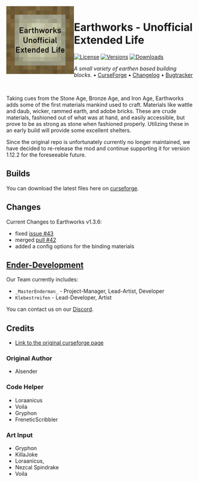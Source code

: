 <img src="project_logo.png" align="left" width="180px"/>

# Earthworks - Unofficial Extended Life

[![License](https://img.shields.io/badge/License-CC_BY--NC--SA_4.0-brightgreen)](LICENSE)
[![Versions](https://img.shields.io/curseforge/game-versions/936489?logo=curseforge&label=Game%20Version)](https://www.curseforge.com/minecraft/mc-mods/earthworks-extended-life)
[![Downloads](https://img.shields.io/curseforge/dt/615681?logo=curseforge&label=Downloads)](https://www.curseforge.com/minecraft/mc-mods/earthworks-extended-life)

*A small variety of earthen based building blocks.*
• [CurseForge](https://curseforge.com/minecraft/mc-mods/earthworks-extended-life)
• [Changelog](CHANGELOG.md)
• [Bugtracker](https://github.com/Ender-Development/Earthworks-Extended-Life/issues)

<br />

Taking cues from the Stone Age, Bronze Age, and Iron Age, Earthworks adds some of the first materials mankind used to craft.  Materials like wattle and daub, wicker, rammed earth, and adobe bricks.  These are crude materials, fashioned out of what was at hand, and easily accessible, but prove to be as strong as stone when fashioned properly.  Utilizing these in an early build will provide some excellent shelters.

Since the original repo is unfortunately currently no longer maintained, we have decided to re-release the mod and continue supporting it for version 1.12.2 for the foreseeable future.

## Builds
You can download the latest files here on [curseforge](curseforge.com/minecraft/mc-mods/earthworks-extended-life).

## Changes

Current Changes to Earthworks v1.3.6:
* fixed [issue #43](https://github.com/Alsender/Earthworks/issues/43)
* merged [pull #42](https://github.com/Alsender/Earthworks/pull/42)
* added a config options for the binding materials

## [Ender-Development](https://github.com/Ender-Development)

Our Team currently includes:
- `_MasterEnderman_` - Project-Manager, Lead-Artist, Developer
- `Klebestreifen` - Lead-Developer, Artist

You can contact us on our [Discord](https://discord.gg/JF7x2vG).

## Credits
* [Link to the original curseforge page](https://legacy.curseforge.com/minecraft/mc-mods/earthworks)

### Original Author
* Alsender

### Code Helper
* Loraanicus
* Voila
* Gryphon
* FreneticScribbler

### Art Input
* Gryphon
* KillaJoke
* Loraanicus,
* Nezcal Spindrake
* Voila
